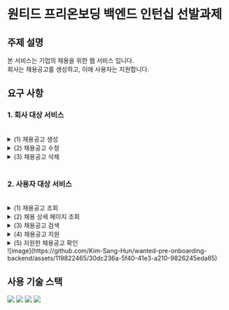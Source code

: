 <h1>원티드 프리온보딩 백엔드 인턴십 선발과제</h1>

<h2>주제 설명</h2>
본 서비스는 기업의 채용을 위한 웹 서비스 입니다.<br>
회사는 채용공고를 생성하고, 이에 사용자는 지원합니다.

<h2>요구 사항</h2>
<h3>1. 회사 대상 서비스</h3><br>
<details>
   <summary>
      (1) 채용공고 생성
   </summary>
   ![image](https://github.com/Kim-Sang-Hun/wanted-pre-onboarding-backend/assets/119822465/d7a33ebb-ff50-495e-80c9-1abc37c75854)

</details>
<details>
   <summary>
      (2) 채용공고 수정
   </summary>
   ![image](https://github.com/Kim-Sang-Hun/wanted-pre-onboarding-backend/assets/119822465/57905ff6-ccc5-4e8e-a447-df65c535feaa)

</details>
<details>
   <summary>
      (3) 채용공고 삭제
   </summary>
   ![image](https://github.com/Kim-Sang-Hun/wanted-pre-onboarding-backend/assets/119822465/fcada026-acfb-4054-bce9-08d733190ae5)

</details>
<br>
<h3>2. 사용자 대상 서비스</h3><br>
<details>
   <summary>
      (1) 채용공고 조회
   </summary>
   ![image](https://github.com/Kim-Sang-Hun/wanted-pre-onboarding-backend/assets/119822465/34ed0a56-ebe6-49e8-bff7-7d21e5115364)

</details>
<details>
   <summary>
      (2) 채용 상세 페이지 조회
   </summary>
   ![image](https://github.com/Kim-Sang-Hun/wanted-pre-onboarding-backend/assets/119822465/394408c2-132a-4148-8e3e-6601099a043d)

</details>
<details>
   <summary>
      (3) 채용공고 검색
   </summary>
</details>
<details>
   <summary>
      (4) 채용공고 지원
   </summary>
   ![image](https://github.com/Kim-Sang-Hun/wanted-pre-onboarding-backend/assets/119822465/f2b6901a-7b80-43d6-a657-811e085363ef)

</details>
<details>
   <summary>
      (5) 지원한 채용공고 확인
   </summary>
</details>
![image](https://github.com/Kim-Sang-Hun/wanted-pre-onboarding-backend/assets/119822465/30dc236a-5f40-41e3-a210-9826245eda65)

<h2>사용 기술 스택</h2>
    <img src="https://img.shields.io/badge/Java-ED8B00?style=for-the-badge&logo=openjdk&logoColor=white">
    <img src="https://img.shields.io/badge/Spring-6DB33F?style=for-the-badge&logo=spring&logoColor=white">
    <img src="https://img.shields.io/badge/MariaDB-003545?style=for-the-badge&logo=mariadb&logoColor=white">
    <img src="https://img.shields.io/badge/Hibernate-59666C?style=for-the-badge&logo=Hibernate&logoColor=white">

